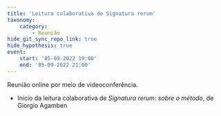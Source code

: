 ```yaml
---
title: 'Leitura colaborativa de Signatura rerum'
taxonomy:
    category:
        - Reunião
hide_git_sync_repo_link: true
hide_hypothesis: true
event:
    start: '05-09-2022 19:00'
    end: '05-09-2022 21:00'
---
```


Reunião online por meio de videoconferência.

- Início da leitura colaborativa de *Signatura rerum: sobre o método*, de Giorgio Agamben
